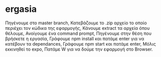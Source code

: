 # ergasia
Πηγένουμε στο master branch,
Κατεβάζουμε το .zip αρχείο το οποίο περιέχει τον κώδικα της εφαρμογής,
Κάνουμε extract τα αρχεία όπου θέλουμε,
Ανοίγουμε ένα command prompt,
Πηγένουμε στην θέση που βρήσκετε η εργασία,
Γράφουμε npm install και πατάμε enter για να κατέβουν τα dependances,
Γράφουμε npm start και πατάμε enter,
Μόλις εκκινηθεί το expo,
Πατάμε W για να δούμε την εφαρμογή στο Browser.
